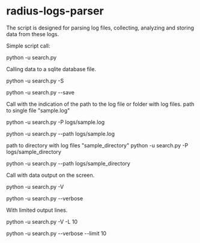 # radius-logs-parser

The script is designed for parsing log files, collecting, analyzing and storing data from these logs.

Simple script call:

python -u search.py

Calling data to a sqlite database file.

python -u search.py -S

python -u search.py --save

Call with the indication of the path to the log file or folder with log files.
path to single file "sample.log"

python -u search.py -P logs/sample.log

python -u search.py --path logs/sample.log

path to directory with log files "sample_directory"
python -u search.py -P logs/sample_directory

python -u search.py --path logs/sample_directory

Call with data output on the screen.

python -u search.py -V

python -u search.py --verbose

With limited output lines.

python -u search.py -V -L 10

python -u search.py --verbose --limit 10


